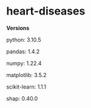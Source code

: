 # heart-diseases
__Versions__

python: 3.10.5

pandas: 1.4.2

numpy: 1.22.4

matplotlib: 3.5.2

scikit-learn: 1.1.1

shap: 0.40.0
